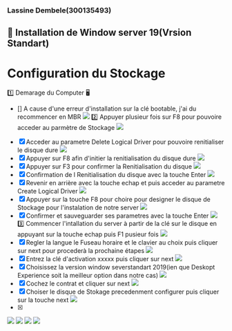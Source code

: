 ### Lassine Dembele(300135493)

## :pushpin: Installation de Window server 19(Vrsion Standart)
# Configuration du Stockage
1️⃣ Demarage du Computer 🖥️
- [] A cause d'une erreur d'installation sur la clé bootable, j'ai du recommencer en MBR
<img src=images/IMG_20230517_170811.jpg width='' height='' > </img>
2️⃣ Appuyer plusieur fois sur F8 pour pouvoire acceder au parmètre de Stockage
<img src=images/IMG_20230517_195730.jpg width='' height='' > </img>
- [x] Acceder au parametre Delete Logical Driver pour pouvoire renitialiser le disque dure
<img src=images/IMG_20230517_182335.jpg width='' height='' > </img>
- [x] Appuyer sur F8 afin d'initier la renitialisation du disque dure 
<img src=images/IMG_20230517_182355.jpg width='' height='' > </img>
- [x] Appuyer sur F3 pour confirmer la Renitialisation du disque
<img src=images/IMG_20230517_182410.jpg width='' height='' > </img>
- [x] Confirmation de l Renitialisation du disque avec la touche Enter
<img src=images/IMG_20230517_182448.jpg width='' height='' > </img>
- [x] Revenir en arrière avec la touche echap et puis acceder au parametre Create Logical Driver
<img src=images/IMG_20230517_182430.jpg width='' height='' > </img>
- [x] Appuyer sur la touche F8 pour choire pour designer le disque de Stockage pour l'instalation de notre server
<img src=images/IMG_20230517_182439.jpg width='' height='' > </img>
- [x] Confirmer et sauveguarder ses parametres avec la touche Enter
<img src=images/IMG_20230517_182448.jpg width='' height='' > </img>
3️⃣ Commencer l'intallation du server à partir de la clé sur le disque en appuyant sur la touche echap puis F1 pusieur fois
<img src=images/IMG_20230517_182837.jpg width='' height='' > </img>
- [x] Regler la langue le Fuseau horaire et le clavier au choix puis cliquer sur next pour procederà la prochaine étapes
<img src=images/IMG_20230517_184323.jpg width='' height='' > </img>
- [x] Entrez la clé d'activation xxxxx puis cliquer sur next
<img src=images/IMG_20230517_184428.jpg width='' height='' > </img>
- [x] Choisissez la version window severstandart 2019(ien que Deskopt Experience soit la meilleur option dans notre cas)
<img src=images/IMG_20230517_184629.jpg width='' height='' > </img>
- [x] Cochez le contrat et cliquer sur next
<img src=images/IMG_20230517_184702.jpg width='' height='' > </img>
- [x] Choiser le disque de Stokage precedenment configurer puis cliquer sur la touche next
<img src=images/IMG_20230517_194035.jpg width='' height='' > </img>
- [x]
<img src=images/IMG_20230517_194113.jpg width='' height='' > </img>
<img src=images/IMG_20230517_195730.jpg width='' height='' > </img>
<img src=images/IMG_20230517_201505.jpg width='' height='' > </img>
<img src=images/IMG_20230517_201851.jpg width='' height='' > </img>

